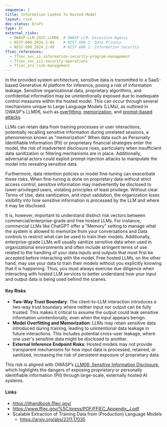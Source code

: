 ```yaml
---
sequence: 1
title: Information Leaked To Hosted Model
layout: risk
doc-status: Draft
type: RC
external_risks:
  - OWASP-LLM_2025_LLM06  # OWASP LLM: Excessive Agency
  - NIST-600_2024_2-04    # NIST 600.1: Data Privacy
  - NIST-600_2024_2-09    # NIST 600.1: Information Security
ffiec_references:
  - ffiec_sec_ii-information-security-program-management
  - ffiec_sec_iii-security-operations
  - ffiec_ots_risk-management
---
```


In the provided system architecture, sensitive data is transmitted to a SaaS-based Generative AI platform for inference, posing a risk of information leakage. Sensitive organizational data, proprietary algorithms, and confidential information may be unintentionally exposed due to inadequate control measures within the hosted model. This can occur through several mechanisms unique to Large Language Models (LLMs), as outlined in OWASP's LLM06, such as [overfitting](https://aws.amazon.com/what-is/overfitting/), [memorization](https://arxiv.org/pdf/2310.18362), and [prompt-based attacks](https://owasp.org/www-project-llm-prompt-hacking/).

LLMs can retain data from training processes or user interactions, potentially recalling sensitive information during unrelated sessions, a phenomenon known as "memorization" When data such as Personally Identifiable Information (PII) or proprietary financial strategies enter the model, the risk of inadvertent disclosure rises, particularly when insufficient data sanitization or filtering mechanisms are in place. Additionally, adversarial actors could exploit prompt injection attacks to manipulate the model into revealing sensitive data. 

Furthermore, data retention policies or model fine-tuning can exacerbate these risks. When fine-tuning is done on proprietary data without strict access control, sensitive information may inadvertently be disclosed to lower-privileged users, violating principles of least privilege. Without clear Terms of Use, data sanitization, and input validation, the organization loses visibility into how sensitive information is processed by the LLM and where it may be disclosed.

It is, however, important to understand distinct risk vectors between commercial/enterprise-grade and free hosted LLMs. For instance, commercial LLMs like ChatGPT offer a "Memory" setting to manage what the system is allowed to memorize from your conversations and Data controls to restrict what can be used to train their models. Additionally, enterprise-grade LLMs will usually sanitize sensitive data when used in organizational environments and often include stringent terms of use related to the handling of your data inputs and outputs that must first be accepted before interacting with the model. Free hosted LLMs, on the other hand, may use your data to train their models without you explicitly knowing that it is happening. Thus, you must always exercise due diligence when interacting with hosted LLM services to better understand how your input and output data is being used behind the scenes.


#### Key Risks 

- **Two-Way Trust Boundary**: The client-to-LLM interaction introduces a two-way trust boundary where neither input nor output can be fully trusted. This makes it critical to assume the output could leak sensitive information unintentionally, even when the input appears benign.
- **Model Overfitting and Memorization**: LLMs may retain sensitive data introduced during training, leading to unintentional data leakage in future interactions. This includes potential cross-user leakage, where one user's sensitive data might be disclosed to another.
- **External Inference Endpoint Risks**: Hosted models may not provide transparent mechanisms for how input data is processed, retained, or sanitized, increasing the risk of persistent exposure of proprietary data.

This risk is aligned with OWASP’s [LLM06: Sensitive Information Disclosure](https://genai.owasp.org/llmrisk/llm06-sensitive-information-disclosure/), which highlights the dangers of exposing proprietary or personally identifiable information (PII) through large-scale, externally hosted AI systems.


#### Links

- https://ithandbook.ffiec.gov/
- https://www.ffiec.gov/%5C/press/PDF/FFIEC_Appendix_J.pdf
- Scalable Extraction of Training Data from (Production) Language Models
    - https://arxiv.org/abs/2311.17035
